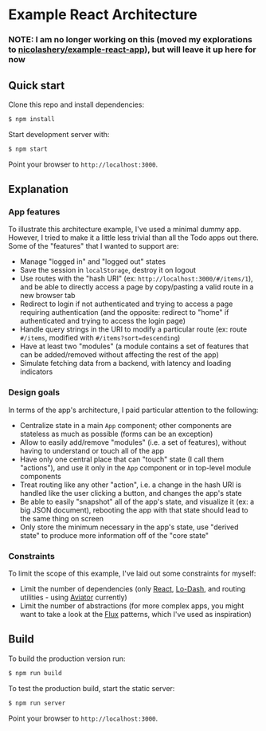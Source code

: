 # Example React Architecture

### NOTE: I am no longer working on this (moved my explorations to [nicolashery/example-react-app](https://github.com/nicolashery/example-react-app)), but will leave it up here for now

## Quick start

Clone this repo and install dependencies:

```bash
$ npm install
```

Start development server with:

```bash
$ npm start
```

Point your browser to `http://localhost:3000`.

## Explanation

### App features

To illustrate this architecture example, I've used a minimal dummy app. However, I tried to make it a little less trivial than all the Todo apps out there. Some of the "features" that I wanted to support are:

- Manage "logged in" and "logged out" states
- Save the session in `localStorage`, destroy it on logout
- Use routes with the "hash URI" (ex: `http://localhost:3000/#/items/1`), and be able to directly access a page by copy/pasting a valid route in a new browser tab
- Redirect to login if not authenticated and trying to access a page requiring authentication (and the opposite: redirect to "home" if authenticated and trying to access the login page)
- Handle query strings in the URI to modify a particular route (ex: route `#/items`, modified with `#/items?sort=descending`)
- Have at least two "modules" (a module contains a set of features that can be added/removed without affecting the rest of the app)
- Simulate fetching data from a backend, with latency and loading indicators

### Design goals

In terms of the app's architecture, I paid particular attention to the following:

- Centralize state in a main `App` component; other components are stateless as much as possible (forms can be an exception)
- Allow to easily add/remove "modules" (i.e. a set of features), without having to understand or touch all of the app
- Have only one central place that can "touch" state (I call them "actions"), and use it only in the `App` component or in top-level module components
- Treat routing like any other "action", i.e. a change in the hash URI is handled like the user clicking a button, and changes the app's state
- Be able to easily "snapshot" all of the app's state, and visualize it (ex: a big JSON document), rebooting the app with that state should lead to the same thing on screen
- Only store the minimum necessary in the app's state, use "derived state" to produce more information off of the "core state"

### Constraints

To limit the scope of this example, I've laid out some constraints for myself:

- Limit the number of dependencies (only [React](http://facebook.github.io/react), [Lo-Dash](http://lodash.com/), and routing utilities - using [Aviator](https://github.com/swipely/aviator/) currently)
- Limit the number of abstractions (for more complex apps, you might want to take a look at the [Flux](http://facebook.github.io/react/docs/flux-overview.html) patterns, which I've used as inspiration)

## Build

To build the production version run:

```bash
$ npm run build
```

To test the production build, start the static server:

```bash
$ npm run server
```

Point your browser to `http://localhost:3000`.
